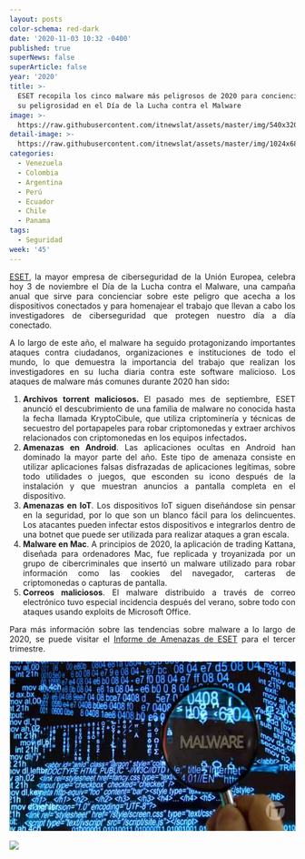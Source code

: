 ```yaml
---
layout: posts
color-schema: red-dark
date: '2020-11-03 10:32 -0400'
published: true
superNews: false
superArticle: false
year: '2020'
title: >-
  ESET recopila los cinco malware más peligrosos de 2020 para concienciar sobre
  su peligrosidad en el Día de la Lucha contra el Malware
image: >-
  https://raw.githubusercontent.com/itnewslat/assets/master/img/540x320/Malware-Virus-p.jpg
detail-image: >-
  https://raw.githubusercontent.com/itnewslat/assets/master/img/1024x680/Malware-Virus-g.jpg
categories:
  - Venezuela
  - Colombia
  - Argentina
  - Perú
  - Ecuador
  - Chile
  - Panama
tags:
  - Seguridad
week: '45'
---
```

<p style="text-align: justify;"><a href="https://www.eset.com/es/">ESET</a>, la mayor empresa de ciberseguridad de la Unión Europea, celebra hoy 3 de noviembre el Día de la Lucha contra el Malware, una campaña anual que sirve para concienciar sobre este peligro que acecha a los dispositivos conectados y para homenajear el trabajo que llevan a cabo los investigadores de ciberseguridad que protegen nuestro día a día conectado.</p>
<p style="text-align: justify;">A lo largo de este año, el malware ha seguido protagonizando importantes ataques contra ciudadanos, organizaciones e instituciones de todo el mundo, lo que demuestra la importancia del trabajo que realizan los investigadores en su lucha diaria contra este software malicioso. Los ataques de malware más comunes durante 2020 han sido<strong>:</strong></p>

<ol style="text-align: justify;">
	<li><strong>Archivos torrent maliciosos</strong><strong>. </strong>El pasado mes de septiembre, ESET anunció el descubrimiento de una familia de malware no conocida hasta la fecha llamada KryptoCibule, que utiliza criptominería y técnicas de secuestro del portapapeles para robar criptomonedas y extraer archivos relacionados con criptomonedas en los equipos infectados<strong>.</strong></li>
	<li><strong>Amenazas en Android</strong>. Las aplicaciones ocultas en Android han dominado la mayor parte del año. Este tipo de amenaza consiste en utilizar aplicaciones falsas disfrazadas de aplicaciones legítimas, sobre todo utilidades o juegos, que esconden su icono después de la instalación y que muestran anuncios a pantalla completa en el dispositivo.</li>
	<li><strong>Amenazas en IoT</strong>. Los dispositivos IoT siguen diseñándose sin pensar en la seguridad, por lo que son un blanco fácil para los delincuentes. Los atacantes pueden infectar estos dispositivos e integrarlos dentro de una botnet que puede ser utilizada para realizar ataques a gran escala.</li>
	<li><strong>Malware en Mac</strong>. A principios de 2020, la aplicación de trading Kattana, diseñada para ordenadores Mac, fue replicada y troyanizada por un grupo de cibercriminales que insertó un malware utilizado para robar información como las cookies del navegador, carteras de criptomonedas o capturas de pantalla.</li>
	<li><strong>Correos maliciosos</strong>. El malware distribuido a través de correo electrónico tuvo especial incidencia después del verano, sobre todo con ataques usando exploits de Microsoft Office.</li>
</ol>
<p style="text-align: justify;">Para más información sobre las tendencias sobre malware a lo largo de 2020, se puede visitar el <a href="https://www.welivesecurity.com/wp-content/uploads/2020/10/ESET_Threat_Report_Q32020.pdf">Informe de Amenazas de ESET</a> para el tercer trimestre.</p>

![](https://raw.githubusercontent.com/itnewslat/assets/master/img/540x320/Malware-Virus-p.jpg)

<img src="https://tracker.metricool.com/c3po.jpg?hash=56f88a41e39ab42c063cc51676587a04"/>